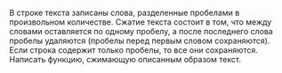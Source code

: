 В строке текста записаны слова, разделенные пробелами в произвольном количестве. Сжатие текста состоит
в том, что между словами оставляется по одному пробелу, а после последнего слова пробелы удаляются (пробелы
перед первым словом сохраняются). Если строка содержит только пробелы, то все они сохраняются.
Написать функцию, сжимающую описанным образом текст.
